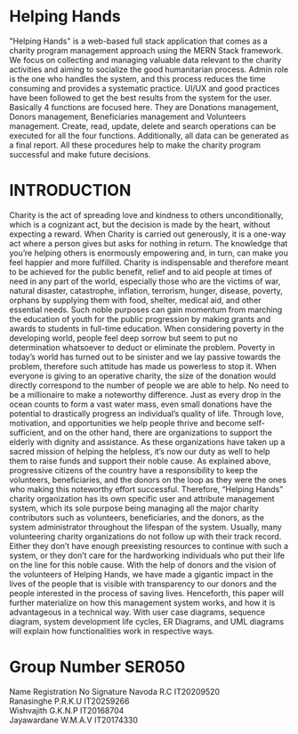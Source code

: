 # Helping Hands

"Helping Hands" is a web-based full stack
application that comes as a charity program management
approach using the MERN Stack framework. We focus on
collecting and managing valuable data relevant to the charity
activities and aiming to socialize the good humanitarian process.
Admin role is the one who handles the system, and this process
reduces the time consuming and provides a systematic practice.
UI/UX and good practices have been followed to get the best
results from the system for the user. Basically 4 functions are
focused here. They are Donations management, Donors
management, Beneficiaries management and Volunteers
management. Create, read, update, delete and search operations
can be executed for all the four functions. Additionally, all data
can be generated as a final report. All these procedures help to
make the charity program successful and make future decisions.

# INTRODUCTION

Charity is the act of spreading love and kindness to others
unconditionally, which is a cognizant act, but the decision is
made by the heart, without expecting a reward. When Charity
is carried out generously, it is a one-way act where a person
gives but asks for nothing in return. The knowledge that you’re
helping others is enormously empowering and, in turn, can
make you feel happier and more fulfilled.
Charity is indispensable and therefore meant to be achieved for
the public benefit, relief and to aid people at times of need in
any part of the world, especially those who are the victims of
war, natural disaster, catastrophe, inflation, terrorism, hunger,
disease, poverty, orphans by supplying them with food, shelter,
medical aid, and other essential needs.
Such noble purposes can gain momentum from marching the
education of youth for the public progression by making grants
and awards to students in full-time education. When
considering poverty in the developing world, people feel deep
sorrow but seem to put no determination whatsoever to deduct
or eliminate the problem. Poverty in today’s world has turned
out to be sinister and we lay passive towards the problem,
therefore such attitude has made us powerless to stop it.
When everyone is giving to an operative charity, the size of the
donation would directly correspond to the number of people we
are able to help. No need to be a millionaire to make a
noteworthy difference. Just as every drop in the ocean counts to
form a vast water mass, even small donations have the potential
to drastically progress an individual’s quality of life.
Through love, motivation, and opportunities we help people
thrive and become self-sufficient, and on the other hand, there
are organizations to support the elderly with dignity and
assistance. As these organizations have taken up a sacred
mission of helping the helpless, it’s now our duty as well to help
them to raise funds and support their noble cause.
As explained above, progressive citizens of the country have a
responsibility to keep the volunteers, beneficiaries, and the
donors on the loop as they were the ones who making this
noteworthy effort successful. Therefore, “Helping Hands”
charity organization has its own specific user and attribute
management system, which its sole purpose being managing all
the major charity contributors such as volunteers, beneficiaries,
and the donors, as the system administrator throughout the
lifespan of the system.
Usually, many volunteering charity organizations do not follow
up with their track record. Either they don’t have enough preexisting
resources to continue with such a system, or they don’t
care for the hardworking individuals who put their life on the
line for this noble cause. With the help of donors and the vision
of the volunteers of Helping Hands, we have made a gigantic
impact in the lives of the people that is visible with transparency
to our donors and the people interested in the process of saving
lives.
Henceforth, this paper will further materialize on how this
management system works, and how it is advantageous in a
technical way. With user case diagrams, sequence diagram,
system development life cycles, ER Diagrams, and UML
diagrams will explain how functionalities work in respective
ways.


# Group Number	SER050

Name	Registration No	Signature
Navoda R.C	IT20209520	 
Ranasinghe P.R.K.U	IT20259266	 
Wishvajith G.K.N.P	IT20168704	 
Jayawardane W.M.A.V	IT20174330	 


